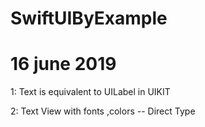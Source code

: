# SwiftUIByExample

# 16 june 2019
1: Text is equivalent to UILabel in UIKIT

2: Text View with fonts ,colors 
      -- Direct Type
